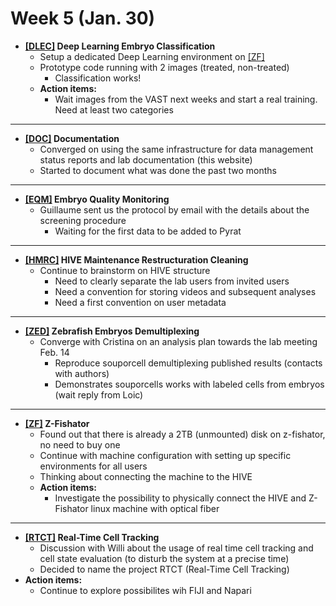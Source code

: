 # Week 5 (Jan. 30)
* **[[DLEC]](DLEC_project) Deep Learning Embryo Classification**
  * Setup a dedicated Deep Learning environment on [[ZF]](ZF_project)
  * Prototype code running with 2 images (treated, non-treated)
    * Classification works!
  * **Action items:**
    * Wait images from the VAST next weeks and start a real training. Need at least two categories

--------------

* **[[DOC]](DOC_project) Documentation**
  * Converged on using the same infrastructure for data management status reports and lab documentation (this website)
  * Started to document what was done the past two months

--------------

* **[[EQM]](EQM_project) Embryo Quality Monitoring** 
   * Guillaume sent us the protocol by email with the details about the screening procedure
      * Waiting for the first data to be added to Pyrat

--------------

* **[[HMRC]](HMRC_project) HIVE Maintenance Restructuration Cleaning**
  * Continue to brainstorm on HIVE structure
      * Need to clearly separate the lab users from invited users
      * Need a convention for storing videos and subsequent analyses
      * Need a first convention on user metadata

--------------

* **[[ZED]](ZED_project) Zebrafish Embryos Demultiplexing**
  * Converge with Cristina on an analysis plan towards the lab meeting Feb. 14
    * Reproduce souporcell demultiplexing published results (contacts with authors)
    * Demonstrates souporcells works with labeled cells from embryos (wait reply from Loic)

--------------

* **[[ZF]](ZF_project) Z-Fishator**
   * Found out that there is already a 2TB (unmounted) disk on z-fishator, no need to buy one
   * Continue with machine configuration with setting up specific environments for all users
   * Thinking about connecting the machine to the HIVE
   * **Action items:**
      * Investigate the possibility to physically connect the HIVE and Z-Fishator linux machine with optical fiber

--------------

* **[[RTCT]](RTCT_project) Real-Time Cell Tracking**
   * Discussion with Willi about the usage of real time cell tracking and cell state evaluation (to disturb the system at a precise time)
   * Decided to name the project RTCT (Real-Time Cell Tracking)
* **Action items:**
   * Continue to explore possibilites wih FIJI and Napari



